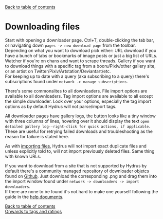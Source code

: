 [Back to table of contents](00_tableOfContents.md)
# Downloading files

Start with opening a downloader page. Ctrl+T, double-clicking the tab bar, or navigating down `pages -> new download page` from the toolbar. Depending on what you want to download pick either: URL download if you have a bunch of tabs or bookmarks of image posts or just a big list of URLs. Watcher if you're on chans and want to scrape threads. Gallery if you want to download things with a specific tag from a booru/Pixiv/other gallery site, or an artist on Twitter/Pixiv/Artstation/Deviantart/etc.  
For keeping up to date with a query (aka subscribing to a query) there's subscriptions found under `network -> manage subscriptions`.

There's some commonalites to all downloaders. File import options are available to all downloaders. Tag import options are available to all except the simple downloader. Look over your options, especially the tag import options as by default Hydrus will not parse/import tags.

All downloader pages have gallery logs, the button looks like a tiny window with three columns of lines, hovering over it should display the text `open detailed gallery log--right-click for quick actions, if applicable`. These are useful for retrying failed downloads and troubleshooting as the reason for failure is stated here.

As with [importing files](02_importAndExport.md), Hydrus will not import exact duplicate files and unless explicitly told to, will not import previously deleted files. Same thing with known URLs.

If you want to download from a site that is not supported by Hydrus by default there's a community managed repository of downloader objetcs found on [Github](https://github.com/CuddleBear92/Hydrus-Presets-and-Scripts). Just download the corresponding .png and drag them into the import window found under `network -> downloaders -> import downloaders`.  
If there are none to be found it's not hard to make one yourself following the guide in the [help documents](https://hydrusnetwork.github.io/hydrus/help/downloader_intro.html).

[Back to table of contents](00_tableOfContents.md)  
[Onwards to tags and ratings](04_tagsAndRatings.md)